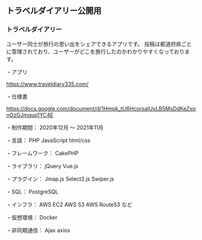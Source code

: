 ## トラベルダイアリー公開用

### トラベルダイアリー
ユーザー同士が旅行の思い出をシェアできるアプリです。
投稿は都道府県ごとに管理されており、ユーザーがどこを旅行したのかわかりやすくなっております。

・アプリ

https://www.traveldiary335.com/

・仕様書

https://docs.google.com/document/d/1Hmpk_tU6HcorsaIUvLB5MsDdKeZxpnOzGJmqup1YC4E

・制作期間：
2020年12月 〜 2021年11月

・言語：
PHP
JavaScript
html/css

・フレームワーク：
CakePHP

・ライブラリ：
jQuery
Vue.js

・プラグイン：
Jmap.js
Select2.js
Swiper.js

・SQL：
PostgreSQL

・インフラ：
AWS EC2
AWS S3
AWS Route53
など

・仮想環境：
Docker

・非同期通信：
Ajax
axios
